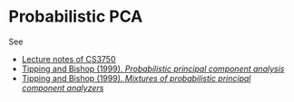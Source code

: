 # Probabilistic PCA

See 

- [Lecture notes of CS3750](https://people.cs.pitt.edu/~milos/courses/cs3750-Fall2007/lectures/class17.pdf)
- [Tipping and Bishop (1999). *Probabilistic principal component analysis*](https://research.aston.ac.uk/portal/files/116199/NCRG_97_010.pdf)
- [Tipping and Bishop (1999). *Mixtures of probabilistic principal component analyzers*](http://www.miketipping.com/papers/met-mppca.pdf)

